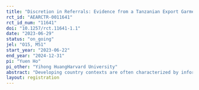 ```yaml
---
title: "Discretion in Referrals: Evidence from a Tanzanian Export Garment Factory"
rct_id: "AEARCTR-0011641"
rct_id_num: "11641"
doi: "10.1257/rct.11641-1.1"
date: "2023-06-29"
status: "on_going"
jel: "O15, M51"
start_year: "2023-06-22"
end_year: "2024-12-31"
pi: "Yuen Ho"
pi_other: "Yihong HuangHarvard University"
abstract: "Developing country contexts are often characterized by informality and clientelism. In such contexts, can making processes more meritocratic improve efficiency? We study these questions with a field experiment in partnership with a large export garment manufacturing firm in Tanzania in the context of an on the job leadership training program offered by the firm. In the status quo system, supervisors and workers have a lot of discretion in who they informally recommend for professional opportunities. As in a classical principal-agent problem, on the one hand, such discretion can lead to more efficient outcomes if supervisors and workers have valuable private information not otherwise available to the firm. On the other hand, such discretion can reduce efficiency if supervisors and workers are biased, make mistakes, or have preferences that are not aligned with the firm’s objectives. To study whether discretion is efficient in this setting, we implement a two-part field experiment. First, we randomize whether supervisors and coworkers are informed of a performance–based referral bonus either before or after they recommend workers for the training program. If discretion is driven by taste-based preferences, or if incentives are misaligned between the firm and employees to begin with, then ex-ante bonus announcements should reduce inefficient discretion and result in higher quality referrals. If discretion is instead driven by genuine mistakes, statistical-based preferences, or if incentives are already aligned between the firm and employees, then ex-ante bonus announcements will have no effect or could even worsen the quality of referrals. To study the labor supply-side response to discretion, we also randomize whether applications to the training program emphasize that selection will be based on supervisor discretion (referrals) or objective, meritocratic measures (past performance records). Taken together, our study examines the efficiency of discretion in a labor context in which informal social relationships are paramount. "
layout: registration
---
```


